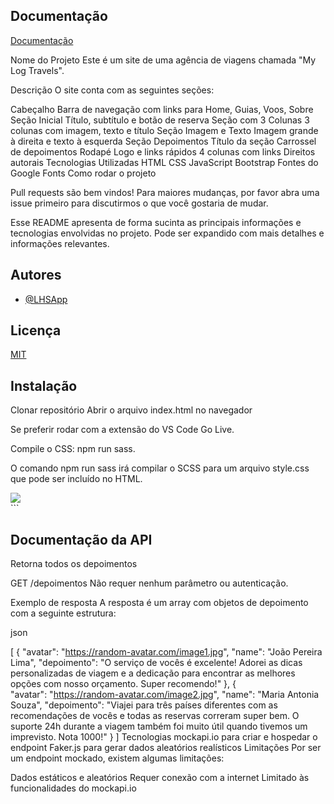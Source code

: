 
## Documentação

[Documentação](https://link-da-documentação)



Nome do Projeto
Este é um site de uma agência de viagens chamada "My Log Travels".

Descrição
O site conta com as seguintes seções:

Cabeçalho
Barra de navegação com links para Home, Guias, Voos, Sobre
Seção Inicial
Título, subtítulo e botão de reserva
Seção com 3 Colunas
3 colunas com imagem, texto e título
Seção Imagem e Texto
Imagem grande à direita e texto à esquerda
Seção Depoimentos
Título da seção
Carrossel de depoimentos
Rodapé
Logo e links rápidos
4 colunas com links
Direitos autorais
Tecnologias Utilizadas
HTML
CSS
JavaScript
Bootstrap
Fontes do Google Fonts
Como rodar o projeto

Pull requests são bem vindos! Para maiores mudanças, por favor abra uma issue primeiro para discutirmos o que você gostaria de mudar.


Esse README apresenta de forma sucinta as principais informações e tecnologias envolvidas no projeto. Pode ser expandido com mais detalhes e informações relevantes.




## Autores

- [@LHSApp](https://github.com/LHSApp)


## Licença

[MIT](https://choosealicense.com/licenses/mit/)


## Instalação

Clonar repositório
Abrir o arquivo index.html no navegador

Se preferir rodar com a extensão do VS Code Go Live.

Compile o CSS: npm run sass.

O comando npm run sass irá compilar o SCSS para um arquivo style.css que pode ser incluído no HTML.

<div align"center"><img src="https://github.com/LHSApp/teste-leandro/assets/48134318/b2f0c215-64e5-4d95-8e88-6d0f1cb98ca9"></div>
```


## Documentação da API

Retorna todos os depoimentos


GET /depoimentos
Não requer nenhum parâmetro ou autenticação.

Exemplo de resposta
A resposta é um array com objetos de depoimento com a seguinte estrutura:

json



[
  {
    "avatar": "https://random-avatar.com/image1.jpg",
    "name": "João Pereira Lima",
    "depoimento": "O serviço de vocês é excelente! Adorei as dicas personalizadas de viagem e a dedicação para encontrar as melhores opções com nosso orçamento. Super recomendo!"
  },
  {  
    "avatar": "https://random-avatar.com/image2.jpg", 
    "name": "Maria Antonia Souza",
    "depoimento": "Viajei para três países diferentes com as recomendações de vocês e todas as reservas correram super bem. O suporte 24h durante a viagem também foi muito útil quando tivemos um imprevisto. Nota 1000!"
  }
]
Tecnologias
mockapi.io para criar e hospedar o endpoint
Faker.js para gerar dados aleatórios realísticos
Limitações
Por ser um endpoint mockado, existem algumas limitações:

Dados estáticos e aleatórios
Requer conexão com a internet
Limitado às funcionalidades do mockapi.io
